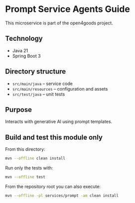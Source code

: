 # Prompt Service Agents Guide

This microservice is part of the open4goods project.

## Technology

- Java 21
- Spring Boot 3

## Directory structure

- `src/main/java` – service code
- `src/main/resources` – configuration and assets
- `src/test/java` – unit tests

## Purpose

Interacts with generative AI using prompt templates.

## Build and test this module only

From this directory:

```bash
mvn --offline clean install
```

Run only the tests with:

```bash
mvn --offline test
```

From the repository root you can also execute:

```bash
mvn --offline -pl services/prompt -am clean install
```
